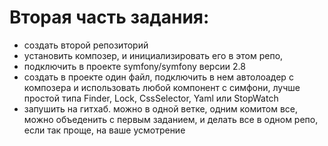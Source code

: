 Вторая часть задания:
====================
- создать второй репозиторий
- установить композер, и инициализировать его в этом репо, 
- подключить в проекте symfony/symfony версии 2.8
-  создать в проекте один файл, подключить в нем автолоадер с композера и использовать любой компонент с симфони, лучше простой типа Finder, Lock, CssSelector, Yaml или StopWatch
- запушить на гитхаб. можно в одной ветке, одним комитом все, можно объеденить с первым заданием, и делать все в одном репо, если так проще, на ваше усмотрение
